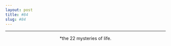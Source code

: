 ```yaml
---
layout: post
title: #84
slug: #84
---
```

---
<p class="description" style="text-align: center;">
*the 22 mysteries of life.
